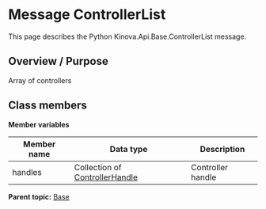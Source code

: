 # Message ControllerList

This page describes the Python Kinova.Api.Base.ControllerList message.

## Overview / Purpose

Array of controllers

## Class members

 **Member variables** 

|Member name|Data type|Description|
|-----------|---------|-----------|
|handles|Collection of [ControllerHandle](msg_Base_ControllerHandle.md#)|Controller handle|

**Parent topic:** [Base](../references/summary_Base.md)

